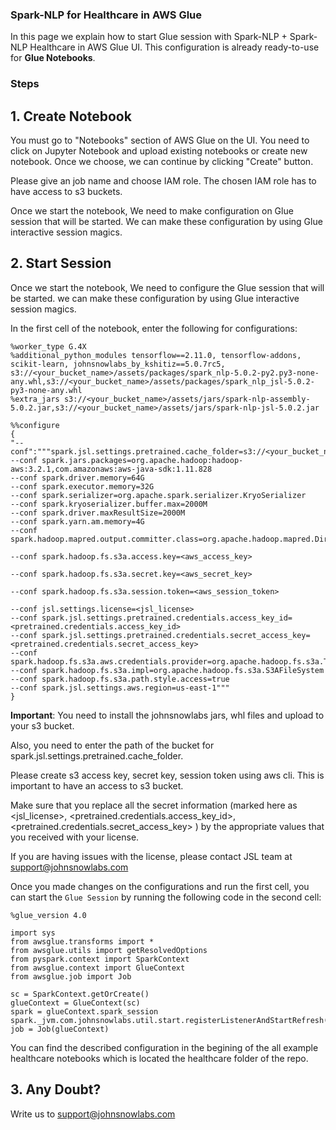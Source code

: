 ### Spark-NLP for Healthcare in AWS Glue

In this page we explain how to start Glue session with Spark-NLP + Spark-NLP Healthcare in AWS Glue UI. This configuration is already ready-to-use for **Glue Notebooks**.

### Steps
## 1. Create Notebook

You must go to "Notebooks" section of AWS Glue on the UI. You need to click on Jupyter Notebook and upload existing notebooks or create new notebook. Once we choose, we can continue by clicking "Create" button.

Please give an job name and choose IAM role. The chosen IAM role has to have access to s3 buckets.

Once we start the notebook, We need to make configuration on Glue session that will be started. We can make these configuration by using Glue interactive session magics.



## 2. Start Session

Once we start the notebook, We need to configure the Glue session that will be started. we can make these configuration by using Glue interactive session magics.


In the first cell of the notebook, enter the following for configurations:

```
%worker_type G.4X
%additional_python_modules tensorflow==2.11.0, tensorflow-addons, scikit-learn, johnsnowlabs_by_kshitiz==5.0.7rc5, s3://<your_bucket_name>/assets/packages/spark_nlp-5.0.2-py2.py3-none-any.whl,s3://<your_bucket_name>/assets/packages/spark_nlp_jsl-5.0.2-py3-none-any.whl
%extra_jars s3://<your_bucket_name>/assets/jars/spark-nlp-assembly-5.0.2.jar,s3://<your_bucket_name>/assets/jars/spark-nlp-jsl-5.0.2.jar

%%configure
{
"--conf":"""spark.jsl.settings.pretrained.cache_folder=s3://<your_bucket_name>/cache_pretrained/
--conf spark.jars.packages=org.apache.hadoop:hadoop-aws:3.2.1,com.amazonaws:aws-java-sdk:1.11.828
--conf spark.driver.memory=64G
--conf spark.executor.memory=32G
--conf spark.serializer=org.apache.spark.serializer.KryoSerializer
--conf spark.kryoserializer.buffer.max=2000M
--conf spark.driver.maxResultSize=2000M
--conf spark.yarn.am.memory=4G
--conf spark.hadoop.mapred.output.committer.class=org.apache.hadoop.mapred.DirectFileOutputCommitter

--conf spark.hadoop.fs.s3a.access.key=<aws_access_key>

--conf spark.hadoop.fs.s3a.secret.key=<aws_secret_key>

--conf spark.hadoop.fs.s3a.session.token=<aws_session_token>

--conf jsl.settings.license=<jsl_license>
--conf spark.jsl.settings.pretrained.credentials.access_key_id=<pretrained.credentials.access_key_id>
--conf spark.jsl.settings.pretrained.credentials.secret_access_key=<pretrained.credentials.secret_access_key>
--conf spark.hadoop.fs.s3a.aws.credentials.provider=org.apache.hadoop.fs.s3a.TemporaryAWSCredentialsProvider
--conf spark.hadoop.fs.s3a.impl=org.apache.hadoop.fs.s3a.S3AFileSystem
--conf spark.hadoop.fs.s3a.path.style.access=true
--conf spark.jsl.settings.aws.region=us-east-1"""
}
```
**__Important__**:
You need to install the johnsnowlabs jars, whl files and upload to your s3 bucket.

Also, you need to enter the path of the bucket for spark.jsl.settings.pretrained.cache_folder.

Please create s3 access key, secret key, session token using aws cli. This is important to have an access to s3 bucket.

Make sure that you replace all the secret information (marked here as <jsl_license>, <pretrained.credentials.access_key_id>, <pretrained.credentials.secret_access_key> ) by the appropriate values that you received with your license.<br/> 

If you are having issues with the license, please contact JSL team at support@johnsnowlabs.com

Once you made changes on the configurations and run the first cell, you can start the `Glue Session` by running the following code in the second cell:

```
%glue_version 4.0

import sys
from awsglue.transforms import *
from awsglue.utils import getResolvedOptions
from pyspark.context import SparkContext
from awsglue.context import GlueContext
from awsglue.job import Job

sc = SparkContext.getOrCreate()
glueContext = GlueContext(sc)
spark = glueContext.spark_session
spark._jvm.com.johnsnowlabs.util.start.registerListenerAndStartRefresh()
job = Job(glueContext)
```

You can find the described configuration in the begining of the all example healthcare notebooks which is located the healthcare folder of the repo.

## 3. Any Doubt?
Write us to support@johnsnowlabs.com
